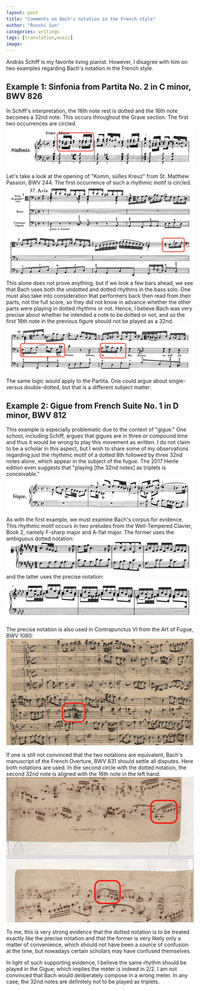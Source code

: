 ```yaml
---
layout: post
title: "Comments on Bach's notation in the French style"
author: "Ruoshi Sun"
categories: writings
tags: [translation,music]
image:
---
```


András Schiff is my favorite living pianist. However, I disagree with him on two examples regarding Bach's notation in the French style.

## Example 1: Sinfonia from Partita No. 2 in C minor, BWV 826
In Schiff's interpretation, the 16th note rest is dotted and the 16th note becomes a 32nd note. This occurs throughout the Grave section. The first two occurrences are circled.
![](/assets/img/PartitaNo2.png)

Let's take a look at the opening of "Komm, süßes Kreuz" from St. Matthew Passion, BWV 244. The first occurrence of such a rhythmic motif is circled.
![](/assets/img/Komm1.png)
This alone does not prove anything, but if we look a few bars ahead, we see that Bach uses both the undotted and dotted rhythms in the bass solo. One must also take into consideration that performers back then read from their parts, not the full score, so they did not know in advance whether the other parts were playing in dotted rhythms or not. Hence, I believe Bach was very precise about whether he intended a note to be dotted or not, and so the first 16th note in the previous figure should not be played as a 32nd. 
![](/assets/img/Komm2.png)

The same logic would apply to the Partita. One could argue about single- versus double-dotted, but that is a different subject matter.

## Example 2: Gigue from French Suite No. 1 in D minor, BWV 812
This example is especially problematic due to the context of "gigue." One school, including Schiff, argues that gigues are in three or compound time and thus it would be wrong to play this movement as written. I do not claim to be a scholar in this aspect, but I wish to share some of my observations regarding just the rhythmic motif of a dotted 8th followed by three 32nd notes alone, which appear in the subject of the fugue. The 2017 Henle edition even suggests that "playing [the 32nd notes] as triplets is conceivable."
![](/assets/img/French1Gigue.png)

As with the first example, we must examine Bach's corpus for evidence. This rhythmic motif occurs in two preludes from the Well-Tempered Clavier, Book 2, namely F-sharp major and A-flat major. The former uses the ambiguous dotted notation:
![](/assets/img/PreludeFsharp.png)
and the latter uses the precise notation:
![](/assets/img/PreludeAflat.png)

The precise notation is also used in Contrapunctus VI from the Art of Fugue, BWV 1080:
![](/assets/img/ContrapunctusVI.png)

If one is still not convinced that the two notations are equivalent, Bach's manuscript of the French Overture, BWV 831 should settle all disputes. Here both notations are used. In the second circle with the dotted notation, the second 32nd note is aligned with the 16th note in the left hand:
![](/assets/img/FrenchOverture.png)

To me, this is very strong evidence that the dotted notation is to be treated exactly like the precise notation and that the former is very likely only a matter of convenience, which should not have been a source of confusion at the time, but nowadays certain scholars may have confused themselves.

In light of such supporting evidence, I believe the same rhythm should be played in the Gigue, which implies the meter is indeed in 2/2. I am not convinced that Bach would deliberately compose in a wrong meter. In any case, the 32nd notes are definitely not to be played as triplets.

